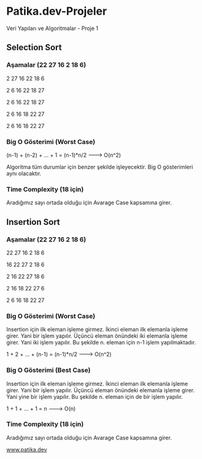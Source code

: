 # Patika.dev-Projeler
 Veri Yapıları ve Algoritmalar - Proje 1

## Selection Sort

### Aşamalar (22 27 16  2 18  6)

  2 27 16 22 18  6
 
  2  6 16 22 18 27
 
  2  6 16 22 18 27
 
  2  6 16 18 22 27
 
  2  6 16 18 22 27
 
### Big O Gösterimi (Worst Case)
 
 (n-1) + (n-2) + ... + 1 = (n-1)*n/2 ---> O(n^2)
 
 Algoritma tüm durumlar için benzer şekilde işleyecektir. Big O gösterimleri aynı olacaktır.
 
### Time Complexity (18 için)
 
 Aradığımız sayı ortada olduğu için Avarage Case kapsamına girer.
 
## Insertion Sort
 
### Aşamalar (22 27 16  2 18  6)
 
 22 27 16  2 18  6
 
 16 22 27  2 18  6
 
  2 16 22 27 18  6
 
  2 16 18 22 27  6
  
  2  6 16 18 22 27
  
### Big O Gösterimi (Worst Case)

 Insertion için ilk eleman işleme girmez. İkinci eleman ilk elemanla işleme girer. Yani bir işlem yapılır. Üçüncü eleman önündeki iki elemanla işleme girer. Yani iki işlem yapılır. Bu şekilde n. eleman için n-1 işlem yapılmaktadır.
 
 1 + 2 + ... + (n-1) = (n-1)*n/2 ---> O(n^2)

### Big O Gösterimi (Best Case)

 Insertion için ilk eleman işleme girmez. İkinci eleman ilk elemanla işleme girer. Yani bir işlem yapılır. Üçüncü eleman önündeki elemanla işleme girer. Yani yine bir işlem yapılır. Bu şekilde n. eleman için de bir işlem yapılır.
 
 1 + 1 + ... + 1 = n ---> O(n)
 
 ### Time Complexity (18 için)
 
 Aradığımız sayı ortada olduğu için Avarage Case kapsamına girer.
 
 www.patika.dev
